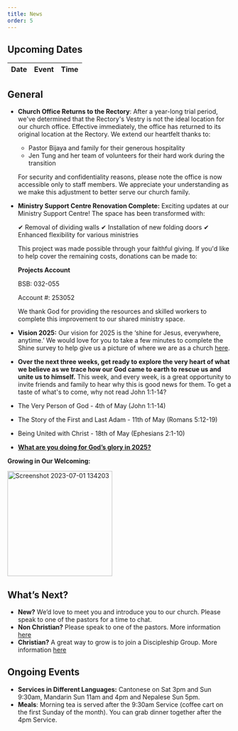 ```yaml
---
title: News
order: 5
---
```


## Upcoming Dates

| Date | Event | Time |
| ----- | ----- | ----- |


## General
- **Church Office Returns to the Rectory**: After a year-long trial period, we've determined that the Rectory's Vestry is not the ideal location for our church office. Effective immediately, the office has returned to its original location at the Rectory. We extend our heartfelt thanks to:
  - Pastor Bijaya and family for their generous hospitality
  - Jen Tung and her team of volunteers for their hard work during the transition

  For security and confidentiality reasons, please note the office is now accessible only to staff members. We appreciate your understanding as we make this adjustment to better serve our church family.

- **Ministry Support Centre Renovation Complete:** Exciting updates at our Ministry Support Centre! The space has been transformed with:

  ✔ Removal of dividing walls
  ✔ Installation of new folding doors
  ✔ Enhanced flexibility for various ministries

  This project was made possible through your faithful giving. If you'd like to help cover the remaining costs, donations can be made to:

  **Projects Account**

  BSB: 032-055

  Account #: 253052
  
  We thank God for providing the resources and skilled workers to complete this improvement to our shared ministry space.

- **Vision 2025:** Our vision for 2025 is the ‘shine for Jesus, everywhere, anytime.’ We would love for you to take a few minutes to complete the Shine survey to help give us a picture of where we are as a church [here](https://docs.google.com/forms/d/e/1FAIpQLSezXaAZ_-lCp9NhPs6MlBz5c127LD8oH5YMn1BdLzrOT2Q8Ug/viewform?usp=dialog).


- **Over the next three weeks, get ready to explore the very heart of what we believe as we trace how our God came to earth to rescue us and unite us to himself.**
This week, and every week, is a great opportunity to invite friends and family to hear why this is good news for them. To get a taste of what's to come, why not read John 1:1-14?

- The Very Person of God - 4th of May (John 1:1-14)
- The Story of the First and Last Adam - 11th of May (Romans 5:12-19)
- Being United with Christ - 18th of May (Ephesians 2:1-10)

- [**What are you doing for God’s glory in 2025?**](https://forms.gle/dshYacLA1kB8xpkn7)

**Growing in Our Welcoming:**
  
  <img width="236" alt="Screenshot 2023-07-01 134203" src="https://github.com/stgeorgeshurstville/bulletin/assets/119166299/b540ac1c-0ba4-481e-90a5-5464939f7e4c">


## What’s Next?
- **New?** We’d love to meet you and introduce you to our church. Please speak to one of the pastors for a time to chat. 
- **Non Christian?** Please speak to one of the pastors. More information [here](https://stgeorgeshurstville.org.au/lets-talk-about-christianity)
- **Christian?** A great way to grow is to join a Discipleship Group. More information [here](https://stgeorgeshurstville.org.au/discipleship-groups)

## Ongoing Events
- **Services in Different Languages:** Cantonese on Sat 3pm and Sun 9:30am, Mandarin Sun 11am and 4pm and Nepalese Sun 5pm. 
- **Meals**: Morning tea is served after the 9:30am Service (coffee cart on the first Sunday of the month). You can grab dinner together after the 4pm Service.

